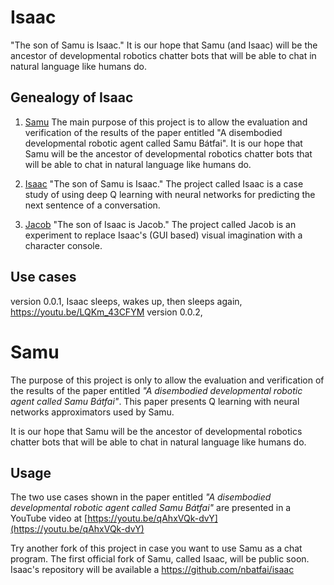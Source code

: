 # Isaac
"The son of Samu is Isaac." It is our hope that Samu (and Isaac) will be the ancestor of developmental robotics chatter bots that will be able to chat in natural language like humans do.

## Genealogy of Isaac

1. [Samu](https://github.com/nbatfai/samu)
The main purpose of this project is to allow the evaluation and verification of the results of the paper entitled "A disembodied developmental robotic agent called Samu Bátfai". It is our hope that Samu will be the ancestor of developmental robotics chatter bots that will be able to chat in natural language like humans do.

2. [Isaac](https://github.com/nbatfai/isaac)
"The son of Samu is Isaac." The project called Isaac is a case study of using deep Q learning with neural networks for predicting the next sentence of a conversation.

3. [Jacob](https://github.com/nbatfai/jacob)
"The son of Isaac is Jacob." The project called Jacob is an experiment to replace Isaac's (GUI based) visual imagination with a character console. 

## Use cases

version 0.0.1, Isaac sleeps, wakes up, then sleeps again, https://youtu.be/LQKm_43CFYM
version 0.0.2, 

# Samu
The purpose of this project is only to allow the evaluation and verification of the results of the paper entitled *"A disembodied developmental robotic agent called Samu Bátfai"*. This paper presents Q learning with neural networks approximators used by Samu. 

It is our hope that Samu will be the ancestor of developmental robotics chatter bots that will be able to chat in natural language like humans do.

## Usage 
The two use cases shown in the paper entitled *"A disembodied developmental robotic agent called Samu Bátfai"* are presented in a YouTube video at
[https://youtu.be/qAhxVQk-dvY](https://youtu.be/qAhxVQk-dvY) 

Try another fork of this project in case you want to use Samu as a chat program. The first official fork of Samu, called Isaac, will be public soon. Isaac's repository will be available a https://github.com/nbatfai/isaac
